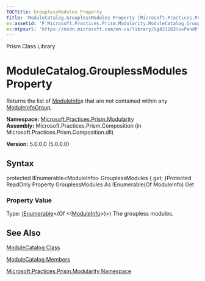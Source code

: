 ```yaml
---
TOCTitle: GrouplessModules Property
Title: 'ModuleCatalog.GrouplessModules Property (Microsoft.Practices.Prism.Modularity)'
ms:assetid: 'P:Microsoft.Practices.Prism.Modularity.ModuleCatalog.GrouplessModules'
ms:mtpsurl: 'https://msdn.microsoft.com/en-us/library/Gg431283(v=PandP.50)'
---
```


Prism Class Library

ModuleCatalog.GrouplessModules Property
===========================================

Returns the list of [ModuleInfo](https://msdn.microsoft.com/t:microsoft.practices.prism.modularity.moduleinfo)s that are not contained within any [ModuleInfoGroup](https://msdn.microsoft.com/t:microsoft.practices.prism.modularity.moduleinfogroup).

**Namespace:** [Microsoft.Practices.Prism.Modularity](https://msdn.microsoft.com/n:microsoft.practices.prism.modularity)
**Assembly:** Microsoft.Practices.Prism.Composition (in Microsoft.Practices.Prism.Composition.dll)

**Version:** 5.0.0.0 (5.0.0.0)

## Syntax


<span id="syntaxToggle"></span>protected IEnumerable&lt;ModuleInfo&gt; GrouplessModules { get; }Protected ReadOnly Property GrouplessModules As IEnumerable(Of ModuleInfo) Get
### Property Value

Type: [IEnumerable](http://msdn2.microsoft.com/en-us/library/9eekhta0)&lt;(Of &lt;([ModuleInfo](https://msdn.microsoft.com/t:microsoft.practices.prism.modularity.moduleinfo)&gt;)&gt;)
The groupless modules.

See Also
--------


[ModuleCatalog Class](https://msdn.microsoft.com/t:microsoft.practices.prism.modularity.modulecatalog)

[ModuleCatalog Members](https://msdn.microsoft.com/allmembers.t:microsoft.practices.prism.modularity.modulecatalog)

[Microsoft.Practices.Prism.Modularity Namespace](https://msdn.microsoft.com/n:microsoft.practices.prism.modularity)
